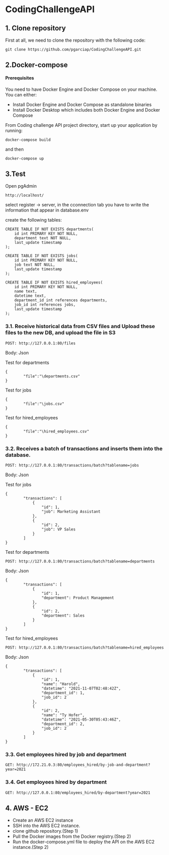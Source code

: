 # CodingChallengeAPI

## 1. Clone repository

First at all, we need to clone the repository with the following code:
```
git clone https://github.com/pgarciap/CodingChallengeAPI.git
```
## 2.Docker-compose
#### Prerequisites
You need to have Docker Engine and Docker Compose on your machine. You can either:
  - Install Docker Engine and Docker Compose as standalone binaries
  - Install Docker Desktop which includes both Docker Engine and Docker Compose
    
From Coding challenge API project directory, start up your application by running:
```
docker-compose build
```
and then
```
docker-compose up
```


## 3.Test

Open pgAdmin
```
http://localhost/
```
select register -> server, in the cconnection tab you have to write the information that appear in database.env

create the following tables:
```
CREATE TABLE IF NOT EXISTS departments(
	id int PRIMARY KEY NOT NULL,
	department text NOT NULL,
	last_update timestamp
);
```
```
CREATE TABLE IF NOT EXISTS jobs(
	id int PRIMARY KEY NOT NULL,
	job text NOT NULL,
	last_update timestamp
);
```

```
CREATE TABLE IF NOT EXISTS hired_employees(
	id int PRIMARY KEY NOT NULL,
	name text,
	datetime text,
	department_id int references departments,
	job_id int references jobs,
	last_update timestamp
);
```

### 3.1. Receive historical data from CSV files and Upload these files to the new DB, and upload the file in S3
```
POST: http://127.0.0.1:80/files
```
Body: Json

Test for departments
```
{
        "file":"\departments.csv"
}
```

Test for jobs
```
{
        "file":"\jobs.csv"
}
```

Test for hired_employees
```
{
        "file":"\hired_employees.csv"
}
```

### 3.2. Receives a batch of transactions and inserts them into the database.
```
POST: http://127.0.0.1:80/transactions/batch?tablename=jobs
```
Body: Json

Test for jobs
```
{
        "transactions": [
            {
                "id": 1,
                "job": Marketing Assistant
            },
            {
                "id": 2,
                "job": VP Sales
            }
        ]
}
```

Test for departments
```
POST: http://127.0.0.1:80/transactions/batch?tablename=departments
```
Body: Json

```
{
        "transactions": [
            {
                "id": 1,
                "department": Product Management
            },
            {
                "id": 2,
                "department": Sales
            }
        ]
}
```

Test for hired_employees
```
POST: http://127.0.0.1:80/transactions/batch?tablename=hired_employees
```
Body: Json

```
{
        "transactions": [
            {
                "id": 1,
                "name": "Harold",
                "datetime": "2021-11-07T02:48:42Z",
                "department_id": 1,
                "job_id": 2
            },
            {
                "id": 2,
                "name": "Ty Hofer",
                "datetime": "2021-05-30T05:43:46Z",
                "department_id": 2,
		        "job_id": 2
            }
        ]
}

```

### 3.3. Get employees hired by job and department
```
GET: http://172.21.0.3:80/employees_hired/by-job-and-department?year=2021
```

### 3.4. Get employees hired by department
```
GET: http://127.0.0.1:80/employees_hired/by-department?year=2021
```

## 4. AWS - EC2
- Create an AWS EC2 instance
- SSH into the AWS EC2 instance.
- clone github repository.(Step 1)
- Pull the Docker images from the Docker registry.(Step 2)
- Run the docker-compose.yml file to deploy the API on the AWS EC2 instance.(Step 2)

